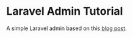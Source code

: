 # Laravel Admin Tutorial

A simple Laravel admin based on this [blog post](https://nick-basile.com/blog/post/how-to-build-an-admin-in-laravel-using-tdd).
